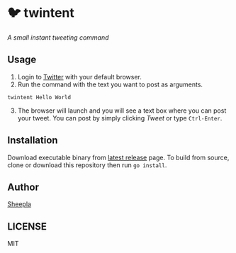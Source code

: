# 🐦 twintent

*A small instant tweeting command*

## Usage

1. Login to [Twitter](https://twitter.com) with your default browser.
2. Run the command with the text you want to post as arguments.

```
twintent Hello World
```

3. The browser will launch and you will see a text box where you can post your tweet. You can post by simply clicking *Tweet* or type `Ctrl-Enter`.

## Installation

Download executable binary from  [latest release](https://github.com/sheepla/twintent/releases/latest) page.
To build from source, clone or download this repository then run `go install`.

## Author

[Sheepla](https://github.com/sheepla)

## LICENSE

MIT

